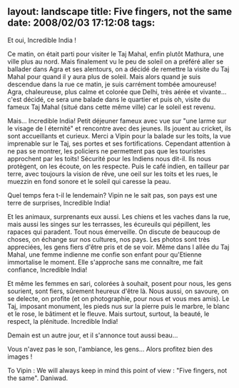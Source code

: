 layout: landscape
title: Five fingers, not the same
date: 2008/02/03 17:12:08
tags:
---

Et oui, Incredible India !

Ce matin, on était parti pour visiter le Taj Mahal, enfin plutôt Mathura, une ville plus au nord. Mais finalement vu le peu de soleil on a préféré aller se ballader dans Agra et ses alentours, on a décidé de remettre la visite du Taj Mahal pour quand il y aura plus de soleil. Mais alors quand je suis descendue dans la rue ce matin, je suis carrément tombée amoureuse! Agra, chaleureuse, plus calme et colorée que Delhi, très aérée et vivante... c'est décidé, ce sera une balade dans le quartier et puis oh, visite du fameux Taj Mahal (situé dans cette même ville) car le soleil est revenu.

Mais... Incredible India! Petit déjeuner fameux avec vue sur "une larme sur le visage de l éternité" et rencontre avec des jeunes. Ils jouent au cricket, ils sont accueillants et curieux. Merci a Vipin pour la balade sur les toits, la vue imprenable sur le Taj, ses portes et ses fortifications. Cependant attention à ne pas se montrer, les policiers ne permettent pas que les touristes approchent par les toits! Sécurité pour les Indiens nous dit-il. Ils nous protègent, on les écoute, on les respecte. Puis le café indien, en tailleur par terre, avec toujours la vision de rêve, une oeil sur les toits et les rues, le muezzin en fond sonore et le soleil qui caresse la peau.

Quel temps fera t-il le lendemain? Vipin ne le sait pas, son pays est une terre de surprises, Incredible India!

Et les animaux, surprenants eux aussi. Les chiens et les vaches dans la rue, mais aussi les singes sur les terrasses, les écureuils qui pépillent, les rapaces qui paradent. Tout nous émerveille. On discute de beaucoup de choses, on échange sur nos cultures, nos pays. Les photos sont très appreciées, les gens fiers d'être pris et de se voir. Même dans l allée du Taj Mahal, une femme indienne me confie son enfant pour qu'Etienne immortalise le moment. Elle s'approche sans me connaître, me fait confiance, Incredible India!

Et même les femmes en sari, colorées à souhait, posent pour nous, les gens sourient, sont fiers, sûrement heureux d'être là. Nous aussi, on savoure, on se delecte, on profite (et on photographie, pour nous et vous mes amis). Le Taj, imposant monument, les pieds nus sur la pierre puis le marbre, le blanc et le rose, le bâtiment et le fleuve. Mais surtout, surtout, la beauté, le respect, la plénitude. Incredible India!

Demain est un autre jour, et il s'annonce tout aussi beau...

Vous n'avez pas le son, l'ambiance, les gens... Alors profitez bien des images !

To Vipin : We will always keep in mind this point of view : "Five fingers, not the same". Daniwad.
